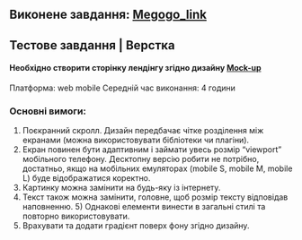 ## Виконене завдання: [Megogo_link](https://antonina-klishch.github.io/megogo_page/)


## Тестове завдання | Верстка

#### Необхідно створити сторінку лендінгу згідно дизайну [Mock-up](https://www.figma.com/file/0geHsFE4D2aqKhpQdI6UCa/%D0%A2%D0%97?node-id=0)

Платформа: web mobile
Середній час виконання: 4 години

### Основні вимоги:

1) Поєкранний скролл. Дизайн передбачає чітке розділення між екранами (можна використовувати бібліотеки чи плагіни).
2) Екран повинен бути адаптивним і займати увесь розмір “viewport” мобільного телефону. Десктопну версію робити не потрібно, достатньо, якщо на мобільних емуляторах (mobile S, mobile M, mobile L) буде відображатися коректно.
3) Картинку можна замінити на будь-яку із інтернету.
4) Текст також можна замінити, головне, щоб розмір тексту відповідав наповненню. 5) Однакові елементи винести в загальні стилі та повторно використовувати.
6) Врахувати та додати градієнт поверх фону згідно дизайну.


